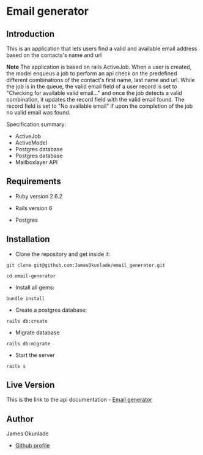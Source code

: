 # Email generator 

## Introduction

This is an application that lets users find a valid and available email address based on the contacts's name and url


**Note** The application is based on rails ActiveJob. When a user is created, the model enqueus a job to perform an api check on the predefined different combinations of the contact's first name, last name and url. While the job is in the queue, the valid email field of a user record is set to "Checking for available valid email..." and once the job detects a valid combination, it updates the record field with the valid email found. The record field is set to "No available email" if upon the completion of the job no valid email was found.


Specification summary:

- ActiveJob
- ActiveModel
- Postgres database 
- Postgres database
- Mailboxlayer API

## Requirements

- Ruby version 2.6.2

- Rails version 6

- Postgres

## Installation

- Clone the repository and get inside it:

```
git clone git@github.com:JamesOkunlade/email_generator.git

cd email-generator
```

- Install all gems:

```
bundle install
```

- Create a postgres database:

```
rails db:create
```

- Migrate database

```
rails db:migrate
```

- Start the server

```
rails s
```

## Live Version

This is the link to the api documentation - 
[Email generator]()<br>

<!-- CONTACT -->

## Author

James Okunlade

- [Github profile](https://github.com/JamesOkunlade)